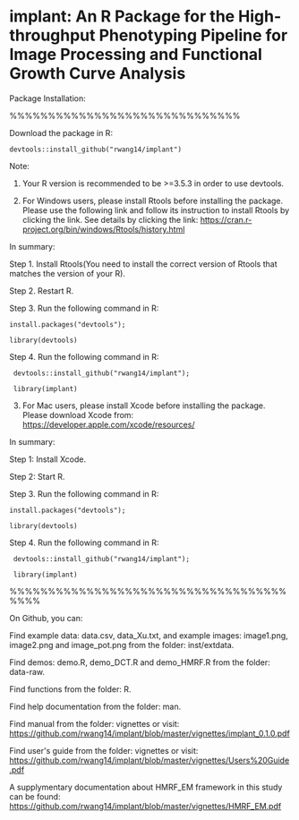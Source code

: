 # implant: An R Package for the High-throughput Phenotyping Pipeline for Image Processing and Functional Growth Curve Analysis

Package Installation:    

%%%%%%%%%%%%%%%%%%%%%%%%%%%%%%

Download the package in R:

    devtools::install_github("rwang14/implant")

Note: 

1. Your R version is recommended to be >=3.5.3 in order to use devtools.

2. For Windows users, please install Rtools before installing the package. Please use the following link and follow its instruction to install Rtools by clicking the link. See details by clicking the link: https://cran.r-project.org/bin/windows/Rtools/history.html

  In summary:

  Step 1. Install Rtools(You need to install the correct version of Rtools that matches the version of your R).

  Step 2. Restart R.

  Step 3. Run the following command in R:
    
    install.packages("devtools");

    library(devtools)

  Step 4. Run the following command in R:
  
     devtools::install_github("rwang14/implant");
     
     library(implant)


3. For Mac users, please install Xcode before installing the package. Please download Xcode from: https://developer.apple.com/xcode/resources/

  In summary:

  Step 1: Install Xcode.

  Step 2: Start R.

  Step 3. Run the following command in R:
    
    install.packages("devtools");

    library(devtools)

  Step 4. Run the following command in R:
  
     devtools::install_github("rwang14/implant");
     
     library(implant)
%%%%%%%%%%%%%%%%%%%%%%%%%%%%%%%%%%%%%%%%

On Github, you can:

Find example data: data.csv, data_Xu.txt, and example images: image1.png, image2.png and image_pot.png from the folder: inst/extdata.

Find demos: demo.R, demo_DCT.R and demo_HMRF.R from the folder: data-raw.

Find functions from the folder: R.

Find help documentation from the folder: man.

Find manual from the  folder: vignettes or visit: https://github.com/rwang14/implant/blob/master/vignettes/implant_0.1.0.pdf

Find user's guide from the folder: vignettes or visit: https://github.com/rwang14/implant/blob/master/vignettes/Users%20Guide.pdf

A supplymentary documentation about HMRF_EM framework in this study can be found: https://github.com/rwang14/implant/blob/master/vignettes/HMRF_EM.pdf

